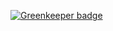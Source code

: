 

[![Greenkeeper badge](https://badges.greenkeeper.io/uwx/node-naturalsort.svg)](https://greenkeeper.io/)